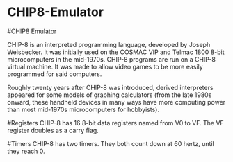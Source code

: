 CHIP8-Emulator
==============

#CHIP8 Emulator

CHIP-8 is an interpreted programming language, developed by Joseph Weisbecker. It was initially used on the COSMAC VIP and Telmac 1800 8-bit microcomputers in the mid-1970s. CHIP-8 programs are run on a CHIP-8 virtual machine. It was made to allow video games to be more easily programmed for said computers.

Roughly twenty years after CHIP-8 was introduced, derived interpreters appeared for some models of graphing calculators (from the late 1980s onward, these handheld devices in many ways have more computing power than most mid-1970s microcomputers for hobbyists).


#Registers
CHIP-8 has 16 8-bit data registers named from V0 to VF. The VF register doubles as a carry flag.

#Timers
CHIP-8 has two timers. They both count down at 60 hertz, until they reach 0.
